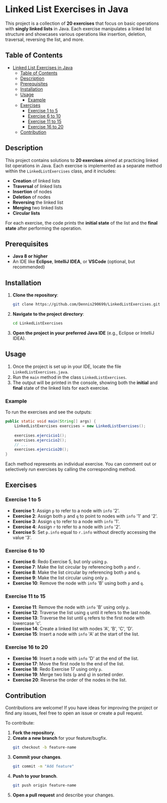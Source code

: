 # Linked List Exercises in Java

This project is a collection of **20 exercises** that focus on basic operations with **singly linked lists** in Java. Each exercise manipulates a linked list structure and showcases various operations like insertion, deletion, traversal, reversing the list, and more.

## Table of Contents

- [Linked List Exercises in Java](#linked-list-exercises-in-java)
  - [Table of Contents](#table-of-contents)
  - [Description](#description)
  - [Prerequisites](#prerequisites)
  - [Installation](#installation)
  - [Usage](#usage)
    - [Example](#example)
  - [Exercises](#exercises)
    - [Exercise 1 to 5](#exercise-1-to-5)
    - [Exercise 6 to 10](#exercise-6-to-10)
    - [Exercise 11 to 15](#exercise-11-to-15)
    - [Exercise 16 to 20](#exercise-16-to-20)
  - [Contribution](#contribution)

## Description

This project contains solutions to **20 exercises** aimed at practicing linked list operations in Java. Each exercise is implemented as a separate method within the `LinkedListExercises` class, and it includes:
- **Creation** of linked lists
- **Traversal** of linked lists
- **Insertion** of nodes
- **Deletion** of nodes
- **Reversing** the linked list
- **Merging** two linked lists
- **Circular lists**

For each exercise, the code prints the **initial state** of the list and the **final state** after performing the operation.

## Prerequisites

- **Java 8 or higher**
- An IDE like **Eclipse**, **IntelliJ IDEA**, or **VSCode** (optional, but recommended)

## Installation

1. **Clone the repository**:
    ```bash
    git clone https://github.com/Dennis290699/LinkedListExercises.git
    ```
2. **Navigate to the project directory**:
    ```bash
    cd LinkedListExercises
    ```

3. **Open the project in your preferred Java IDE** (e.g., Eclipse or IntelliJ IDEA).

## Usage

1. Once the project is set up in your IDE, locate the file `LinkedListExercises.java`.
2. Run the `main` method in the class `LinkedListExercises`.
3. The output will be printed in the console, showing both the **initial** and **final** state of the linked lists for each exercise.

### Example

To run the exercises and see the outputs:

```java
public static void main(String[] args) {
    LinkedListExercises exercises = new LinkedListExercises();
    
    exercises.ejercicio1();
    exercises.ejercicio2();
    // ...
    exercises.ejercicio20();
}
```

Each method represents an individual exercise. You can comment out or selectively run exercises by calling the corresponding method.

## Exercises

### Exercise 1 to 5
- **Exercise 1**: Assign `p` to refer to a node with `info` '2'.
- **Exercise 2**: Assign both `p` and `q` to point to nodes with `info` '1' and '2'.
- **Exercise 3**: Assign `q` to refer to a node with `info` '1'.
- **Exercise 4**: Assign `r` to refer to a node with `info` '2'.
- **Exercise 5**: Set `p.info` equal to `r.info` without directly accessing the value '3'.

### Exercise 6 to 10
- **Exercise 6**: Redo Exercise 5, but only using `p`.
- **Exercise 7**: Make the list circular by referencing both `p` and `r`.
- **Exercise 8**: Make the list circular by referencing both `p` and `q`.
- **Exercise 9**: Make the list circular using only `p`.
- **Exercise 10**: Remove the node with `info` 'B' using both `p` and `q`.

### Exercise 11 to 15
- **Exercise 11**: Remove the node with `info` 'B' using only `p`.
- **Exercise 12**: Traverse the list using `q` until it refers to the last node.
- **Exercise 13**: Traverse the list until `q` refers to the first node with lowercase 'c'.
- **Exercise 14**: Create a linked list with nodes 'A', 'B', 'C', 'D'.
- **Exercise 15**: Insert a node with `info` 'A' at the start of the list.

### Exercise 16 to 20
- **Exercise 16**: Insert a node with `info` 'D' at the end of the list.
- **Exercise 17**: Move the first node to the end of the list.
- **Exercise 18**: Redo Exercise 17 using only `p`.
- **Exercise 19**: Merge two lists (`p` and `q`) in sorted order.
- **Exercise 20**: Reverse the order of the nodes in the list.

## Contribution

Contributions are welcome! If you have ideas for improving the project or find any issues, feel free to open an issue or create a pull request.

To contribute:

1. **Fork the repository**.
2. **Create a new branch** for your feature/bugfix.
    ```bash
    git checkout -b feature-name
    ```
3. **Commit your changes**.
    ```bash
    git commit -m "Add feature"
    ```
4. **Push to your branch**.
    ```bash
    git push origin feature-name
    ```
5. **Open a pull request** and describe your changes.
